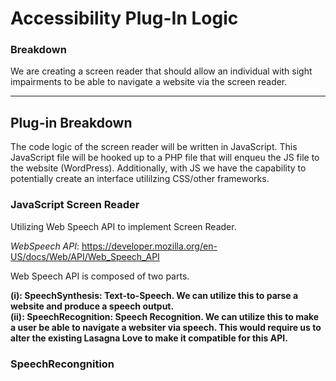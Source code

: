 

# Accessibility Plug-In Logic 

### Breakdown 

We are creating a screen reader that should allow an individual with sight impairments to be able to navigate a website via the screen reader. 

**********

## Plug-in Breakdown 

The code logic of the screen reader will be written in JavaScript. This JavaScript file will be hooked up to a PHP file that will enqueu the JS file to the website (WordPress). Additionally, with JS we have the capability to potentially create an interface utililzing CSS/other frameworks. 

### JavaScript Screen Reader

Utilizing Web Speech API to implement Screen Reader.

*WebSpeech API*: https://developer.mozilla.org/en-US/docs/Web/API/Web_Speech_API


Web Speech API is composed of two parts.

**(i): SpeechSynthesis: Text-to-Speech. We can utilize this to parse a website and produce a speech output.**\
**(ii): SpeechRecognition: Speech Recognition. We can utilize this to make a user be able to navigate a websiter via speech. This would require us to alter the existing Lasagna Love to make it compatible for this API.**

### SpeechRecongnition 






